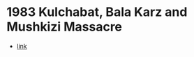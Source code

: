 # 1983 Kulchabat, Bala Karz and Mushkizi Massacre
- [link](https://en.wikipedia.org/wiki/Kulchabat,_Bala_Karz_and_Mushkizi_massacre)